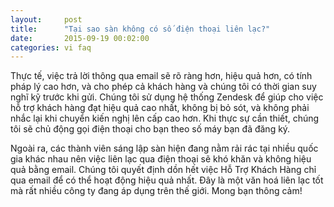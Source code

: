 ```yaml
---
layout:     post
title:      "Tại sao sàn không có số điện thoại liên lạc?"
date:       2015-09-19 00:02:00
categories: vi faq
---
```


Thực tế, việc trả lời thông qua email sẽ rõ ràng hơn, hiệu quả hơn, có tính pháp lý cao hơn, và cho phép cả khách hàng và chúng tôi có thời gian suy nghĩ kỹ trước khi gửi. Chúng tôi sử dụng hệ thống Zendesk để giúp cho việc hỗ trợ khách hàng đạt hiệu quả cao nhất, không bị bỏ sót, và không phải nhắc lại khi chuyển kiến nghị lên cấp cao hơn. Khi thực sự cần thiết, chúng tôi sẽ chủ động gọi điện thoại cho bạn theo số máy bạn đã đăng ký.

Ngoài ra, các thành viên sáng lập sàn hiện đang nằm rải rác tại nhiều quốc gia khác nhau nên việc liên lạc qua điện thoại sẽ khó khăn và không hiệu quả bằng email. Chúng tôi quyết định dồn hết việc Hỗ Trợ Khách Hàng chỉ qua email để có thể hoạt động hiệu quả nhất. Đây là một văn hoá liên lạc tốt mà rất nhiều công ty đang áp dụng trên thế giới. Mong bạn thông cảm!